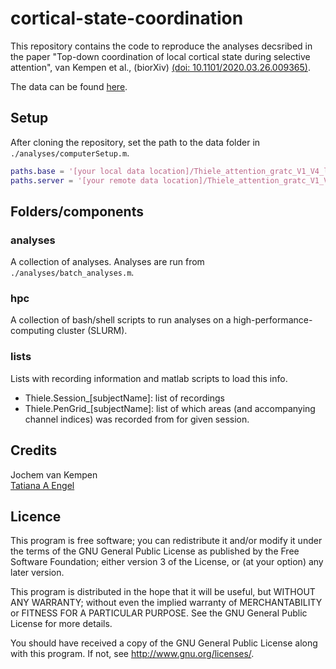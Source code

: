 # cortical-state-coordination

This repository contains the code to reproduce the analyses decsribed in the paper "Top-down coordination of local cortical state during selective attention", van Kempen et al., (biorXiv) [(doi: 10.1101/2020.03.26.009365)](https://www.biorxiv.org/content/10.1101/2020.03.26.009365v1).

The data can be found [here](https://gin.g-node.org/jochemvankempen/Thiele_attention_gratc_V1_V4_laminar).

## Setup
After cloning the repository, set the path to the data folder in `./analyses/computerSetup.m`.

```matlab
paths.base = '[your local data location]/Thiele_attention_gratc_V1_V4_laminar/'
paths.server = '[your remote data location]/Thiele_attention_gratc_V1_V4_laminar/'
```

## Folders/components

### analyses
A collection of analyses. Analyses are run from `./analyses/batch_analyses.m`.

### hpc
A collection of bash/shell scripts to run analyses on a high-performance-computing cluster (SLURM). 

### lists
Lists with recording information and matlab scripts to load this info. 
- Thiele.Session_[subjectName]: list of recordings
- Thiele.PenGrid_[subjectName]: list of which areas (and accompanying channel indices) was recorded from for given session.

## Credits
Jochem van Kempen  
[Tatiana A Engel](https://www.cshl.edu/research/faculty-staff/tatiana-engel/#research-profile)

## Licence
This program is free software; you can redistribute it and/or modify it under the terms of the GNU General Public License as published by the Free Software Foundation; either version 3 of the License, or (at your option) any later version.

This program is distributed in the hope that it will be useful, but WITHOUT ANY WARRANTY; without even the implied warranty of MERCHANTABILITY or FITNESS FOR A PARTICULAR PURPOSE. See the GNU General Public License for more details.

You should have received a copy of the GNU General Public License along with this program. If not, see http://www.gnu.org/licenses/.
